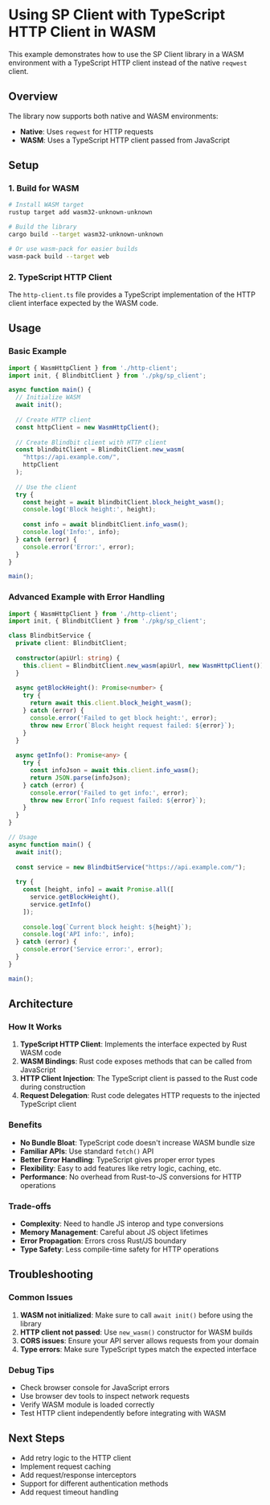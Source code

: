 # Using SP Client with TypeScript HTTP Client in WASM

This example demonstrates how to use the SP Client library in a WASM environment with a TypeScript HTTP client instead of the native `reqwest` client.

## Overview

The library now supports both native and WASM environments:
- **Native**: Uses `reqwest` for HTTP requests
- **WASM**: Uses a TypeScript HTTP client passed from JavaScript

## Setup

### 1. Build for WASM

```bash
# Install WASM target
rustup target add wasm32-unknown-unknown

# Build the library
cargo build --target wasm32-unknown-unknown

# Or use wasm-pack for easier builds
wasm-pack build --target web
```

### 2. TypeScript HTTP Client

The `http-client.ts` file provides a TypeScript implementation of the HTTP client interface expected by the WASM code.

## Usage

### Basic Example

```typescript
import { WasmHttpClient } from './http-client';
import init, { BlindbitClient } from './pkg/sp_client';

async function main() {
  // Initialize WASM
  await init();
  
  // Create HTTP client
  const httpClient = new WasmHttpClient();
  
  // Create Blindbit client with HTTP client
  const blindbitClient = BlindbitClient.new_wasm(
    "https://api.example.com/", 
    httpClient
  );
  
  // Use the client
  try {
    const height = await blindbitClient.block_height_wasm();
    console.log('Block height:', height);
    
    const info = await blindbitClient.info_wasm();
    console.log('Info:', info);
  } catch (error) {
    console.error('Error:', error);
  }
}

main();
```

### Advanced Example with Error Handling

```typescript
import { WasmHttpClient } from './http-client';
import init, { BlindbitClient } from './pkg/sp_client';

class BlindbitService {
  private client: BlindbitClient;
  
  constructor(apiUrl: string) {
    this.client = BlindbitClient.new_wasm(apiUrl, new WasmHttpClient());
  }
  
  async getBlockHeight(): Promise<number> {
    try {
      return await this.client.block_height_wasm();
    } catch (error) {
      console.error('Failed to get block height:', error);
      throw new Error(`Block height request failed: ${error}`);
    }
  }
  
  async getInfo(): Promise<any> {
    try {
      const infoJson = await this.client.info_wasm();
      return JSON.parse(infoJson);
    } catch (error) {
      console.error('Failed to get info:', error);
      throw new Error(`Info request failed: ${error}`);
    }
  }
}

// Usage
async function main() {
  await init();
  
  const service = new BlindbitService("https://api.example.com/");
  
  try {
    const [height, info] = await Promise.all([
      service.getBlockHeight(),
      service.getInfo()
    ]);
    
    console.log(`Current block height: ${height}`);
    console.log('API info:', info);
  } catch (error) {
    console.error('Service error:', error);
  }
}

main();
```

## Architecture

### How It Works

1. **TypeScript HTTP Client**: Implements the interface expected by Rust WASM code
2. **WASM Bindings**: Rust code exposes methods that can be called from JavaScript
3. **HTTP Client Injection**: The TypeScript client is passed to the Rust code during construction
4. **Request Delegation**: Rust code delegates HTTP requests to the injected TypeScript client

### Benefits

- **No Bundle Bloat**: TypeScript code doesn't increase WASM bundle size
- **Familiar APIs**: Use standard `fetch()` API
- **Better Error Handling**: TypeScript gives proper error types
- **Flexibility**: Easy to add features like retry logic, caching, etc.
- **Performance**: No overhead from Rust-to-JS conversions for HTTP operations

### Trade-offs

- **Complexity**: Need to handle JS interop and type conversions
- **Memory Management**: Careful about JS object lifetimes
- **Error Propagation**: Errors cross Rust/JS boundary
- **Type Safety**: Less compile-time safety for HTTP operations

## Troubleshooting

### Common Issues

1. **WASM not initialized**: Make sure to call `await init()` before using the library
2. **HTTP client not passed**: Use `new_wasm()` constructor for WASM builds
3. **CORS issues**: Ensure your API server allows requests from your domain
4. **Type errors**: Make sure TypeScript types match the expected interface

### Debug Tips

- Check browser console for JavaScript errors
- Use browser dev tools to inspect network requests
- Verify WASM module is loaded correctly
- Test HTTP client independently before integrating with WASM

## Next Steps

- Add retry logic to the HTTP client
- Implement request caching
- Add request/response interceptors
- Support for different authentication methods
- Add request timeout handling


